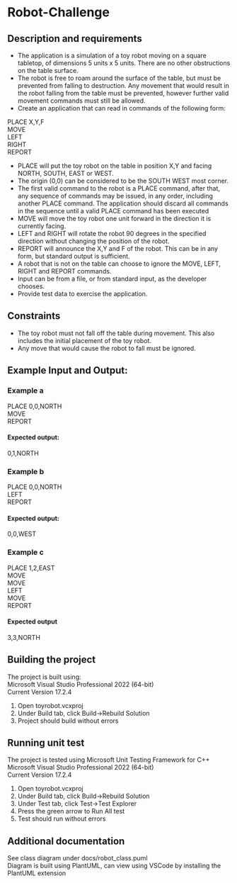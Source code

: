# Robot-Challenge

## Description and requirements

* The application is a simulation of a toy robot moving on a square tabletop, of dimensions 5 units x 5 units. There are no other obstructions on the table surface.
* The robot is free to roam around the surface of the table, but must be prevented from falling to destruction. Any movement that would result in the robot falling from the table must be prevented, however further valid movement commands must still be allowed.
* Create an application that can read in commands of the following form:

PLACE X,Y,F  
MOVE  
LEFT  
RIGHT  
REPORT  

* PLACE will put the toy robot on the table in position X,Y and facing NORTH, SOUTH, EAST or WEST.
* The origin (0,0) can be considered to be the SOUTH WEST most corner.
* The first valid command to the robot is a PLACE command, after that, any sequence of commands may be issued, in any order, including another PLACE command. The application should discard all commands in the sequence until a valid PLACE command has been executed
* MOVE will move the toy robot one unit forward in the direction it is currently facing.
* LEFT and RIGHT will rotate the robot 90 degrees in the specified direction without changing the position of the robot.
* REPORT will announce the X,Y and F of the robot. This can be in any form, but standard output is sufficient.
* A robot that is not on the table can choose to ignore the MOVE, LEFT, RIGHT and REPORT commands.
* Input can be from a file, or from standard input, as the developer chooses.
* Provide test data to exercise the application.

## Constraints

* The toy robot must not fall off the table during movement. This also includes the initial placement of the toy robot.
* Any move that would cause the robot to fall must be ignored.

## Example Input and Output:

### Example a

PLACE 0,0,NORTH  
MOVE  
REPORT  

#### Expected output:

0,1,NORTH  

### Example b

PLACE 0,0,NORTH  
LEFT  
REPORT  

#### Expected output:

0,0,WEST

### Example c

PLACE 1,2,EAST  
MOVE  
MOVE  
LEFT  
MOVE  
REPORT  

#### Expected output

3,3,NORTH

## Building the project

The project is built using:  
Microsoft Visual Studio Professional 2022 (64-bit)  
Current Version 17.2.4  

1. Open toyrobot.vcxproj
2. Under Build tab, click Build->Rebuild Solution
3. Project should build without errors

## Running unit test

The project is tested using Microsoft Unit Testing Framework for C++  
Microsoft Visual Studio Professional 2022 (64-bit)  
Current Version 17.2.4  

1. Open toyrobot.vcxproj
2. Under Build tab, click Build->Rebuild Solution
3. Under Test tab, click Test->Test Explorer
4. Press the green arrow to Run All test
5. Test should run without errors

## Additional documentation
See class diagram under docs/robot_class.puml  
Diagram is built using PlantUML, can view using VSCode by installing the PlantUML extension

